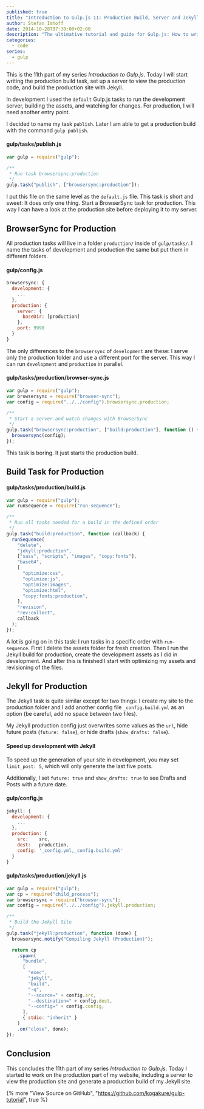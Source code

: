 ```yaml
---
published: true
title: "Introduction to Gulp.js 11: Production Build, Server and Jekyll"
author: Stefan Imhoff
date: 2014-10-28T07:30:00+02:00
description: "The ultimative tutorial and guide for Gulp.js: How to write the production task for Jekyll and BrowserSync."
categories:
  - code
series:
  - gulp
---
```


This is the 11th part of my series _Introduction to Gulp.js_. Today I will start writing the production build task, set up a server to view the production code, and build the production site with Jekyll.

In development I used the `default` Gulp.js tasks to run the development server, building the assets, and watching for changes. For production, I will need another entry point.

I decided to name my task `publish`. Later I am able to get a production build with the command `gulp publish`.

#### gulp/tasks/publish.js

```javascript
var gulp = require("gulp");

/**
 * Run task browsersync:production
 */
gulp.task("publish", ["browsersync:production"]);
```

I put this file on the same level as the `default.js` file. This task is short and sweet: It does only one thing. Start a BrowserSync task for production. This way I can have a look at the production site before deploying it to my server.

## BrowserSync for Production

All production tasks will live in a folder `production/` inside of `gulp/tasks/`. I name the tasks of development and production the same but put them in different folders.

#### gulp/config.js

```javascript
browsersync: {
  development: {
    ...
  },
  production: {
    server: {
      baseDir: [production]
    },
    port: 9998
  }
}
```

The only differences to the `browsersync` of `development` are these: I serve only the production folder and use a different port for the server. This way I can run `development` and `production` in parallel.

#### gulp/tasks/production/browser-sync.js

```javascript
var gulp = require("gulp");
var browsersync = require("browser-sync");
var config = require("../../config").browsersync.production;

/**
 * Start a server and watch changes with BrowserSync
 */
gulp.task("browsersync:production", ["build:production"], function () {
  browsersync(config);
});
```

This task is boring. It just starts the production build.

## Build Task for Production

#### gulp/tasks/production/build.js

```javascript
var gulp = require("gulp");
var runSequence = require("run-sequence");

/**
 * Run all tasks needed for a build in the defined order
 */
gulp.task("build:production", function (callback) {
  runSequence(
    "delete",
    "jekyll:production",
    ["sass", "scripts", "images", "copy:fonts"],
    "base64",
    [
      "optimize:css",
      "optimize:js",
      "optimize:images",
      "optimize:html",
      "copy:fonts:production",
    ],
    "revision",
    "rev:collect",
    callback
  );
});
```

A lot is going on in this task: I run tasks in a specific order with `run-sequence`. First I delete the assets folder for fresh creation. Then I run the Jekyll build for production, create the development assets as I did in development. And after this is finished I start with optimizing my assets and revisioning of the files.

## Jekyll for Production

The Jekyll task is quite similar except for two things: I create my site to the production folder and I add another config file `_config.build.yml` as an option (be careful, add no space between two files).

My Jekyll production config just overwrites some values as the `url`, hide future posts (`future: false`), or hide drafts (`show_drafts: false`).

<Banner>

#### Speed up development with Jekyll

To speed up the generation of your site in development, you may set `limit_post: 5`, which will only generate the last five posts.

Additionally, I set `future: true` and `show_drafts: true` to see Drafts and Posts with a future date.

</Banner>

#### gulp/config.js

```javascript
jekyll: {
  development: {
    ...
  },
  production: {
    src:    src,
    dest:   production,
    config: '_config.yml,_config.build.yml'
  }
}
```

#### gulp/tasks/production/jekyll.js

```javascript
var gulp = require("gulp");
var cp = require("child_process");
var browsersync = require("browser-sync");
var config = require("../../config").jekyll.production;

/**
 * Build the Jekyll Site
 */
gulp.task("jekyll:production", function (done) {
  browsersync.notify("Compiling Jekyll (Production)");

  return cp
    .spawn(
      "bundle",
      [
        "exec",
        "jekyll",
        "build",
        "-q",
        "--source=" + config.src,
        "--destination=" + config.dest,
        "--config=" + config.config,
      ],
      { stdio: "inherit" }
    )
    .on("close", done);
});
```

## Conclusion

This concludes the 11th part of my series _Introduction to Gulp.js_. Today I started to work on the production part of my website, including a server to view the production site and generate a production build of my Jekyll site.

{% more "View Source on GitHub", "https://github.com/kogakure/gulp-tutorial", true %}
